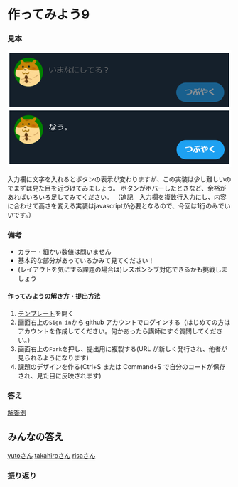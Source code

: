 # 作ってみよう9

### 見本

![作ってみよう9](./img/practice9_1.png)
![作ってみよう9](./img/practice9_2.png)

入力欄に文字を入れるとボタンの表示が変わりますが、この実装は少し難しいのでまずは見た目を近づけてみましょう。
ボタンがホバーしたときなど、余裕があればいろいろ足してみてください。
（追記　入力欄を複数行入力にし、内容に合わせて高さを変える実装はjavascriptが必要となるので、今回は1行のみでいいです。）

### 備考

- カラー・細かい数値は問いません
- 基本的な部分があっているかみて見てください！
- (レイアウトを気にする課題の場合は)レスポンシブ対応できるかも挑戦しましょう

#### 作ってみようの解き方・提出方法

1. [テンプレート](https://codesandbox.io/s/zuotutemiyou9-e005j)を開く
2. 画面右上の`Sign in`から github アカウントでログインする（はじめての方はアカウントを作成してください。何かあったら講師にすぐ質問してください。）
3. 画面右上の`Fork`を押し、提出用に複製する(URL が新しく発行され、他者が見られるようになります)
4. 課題のデザインを作る(Ctrl+S または Command+S で自分のコードが保存され、見た目に反映されます)

### 答え
[解答例](https://codesandbox.io/s/zuotutemiyou9jiedali-ewwpf?file=/index.html)
## みんなの答え
[yutoさん](https://codesandbox.io/s/zuotutemiyou9-forked-38yrb?file=/style.css)
[takahiroさん](https://codesandbox.io/s/zuotutemiyou9-forked-shc5g?file=/style.css)
[risaさん](https://codesandbox.io/s/zuotutemiyou9-forked-5qgq2?file=/style.css)
### 振り返り

